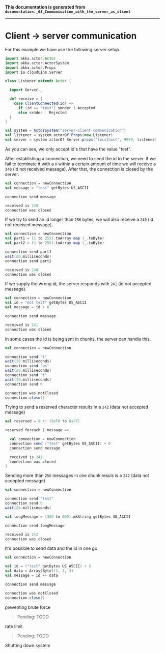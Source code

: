 **This documentation is generated from `documentation._03_Communication_with_the_server_as_client`**

---
# Client -> server communication

For this example we have use the following server setup
 
```scala
import akka.actor.Actor
import akka.actor.ActorSystem
import akka.actor.Props
import io.clouduino.Server

class Listener extends Actor {

  import Server._

  def receive = {
    case ClientConnected(id) =>
      if (id == "test") sender ! Accepted
      else sender ! Rejected
  }
}

val system = ActorSystem("server-client-communication")
val listener = system actorOf Props(new Listener)
val server = system actorOf Server.props("localhost", 9999, listener)

```
As you can see, we only accept id's that have the value "test".

After establishing a connection, we need to send the id to the server. If we fail to
terminate it with a `0` within a certain amount of time we will receive a
`240` (id not received message). After that, the connection is closed by the
server.
 
```scala
val connection = newConnection
val message = "test" getBytes US_ASCII

connection send message

received is 240
connection was closed
```
If we try to send an id longer than `256` bytes, we will also receive a `240`
(id not received message).
 
```scala
val connection = newConnection
val part1 = (1 to 255).toArray map (_.toByte)
val part2 = (1 to 255).toArray map (_.toByte)

connection send part1
wait(20.milliseconds)
connection send part2

received is 240
connection was closed
```
If we supply the wrong id, the server responds with `241` (id not accepted message).
 
```scala
val connection = newConnection
val id = "not test" getBytes US_ASCII
val message = id + 0

connection send message

received is 241
connection was closed
```
In some cases the id is being sent in chunks, the server can handle this.

```scala
val connection = newConnection

connection send "t"
wait(20.milliseconds)
connection send "es"
wait(20.milliseconds)
connection send "t"
wait(20.milliseconds)
connection send 0

connection was notClosed
connection.close()
```
Trying to send a reserved character results in a `242` (data not accepted message)
 
```scala
val reserved = 0 +: (0xF0 to 0xFF)

reserved foreach { message =>

  val connection = newConnection
  connection send ("test" getBytes US_ASCII) + 0
  connection send message

  received is 242
  connection was closed
}
```
Sending more than `256` messages in one chunk resuls is a `242` (data not
accepted message)
```scala
val connection = newConnection

connection send "test"
connection send 0
wait(20.milliseconds)

val longMessage = (300 to 600).mkString getBytes US_ASCII

connection send longMessage

received is 242
connection was closed
```
It's possible to send data and the id in one go
 
```scala
val connection = newConnection

val id = ("test" getBytes US_ASCII) + 0
val data = Array[Byte](1, 2, 3)
val message = id ++ data

connection send message

connection was notClosed
connection.close()
```
preventing brute force
> Pending: TODO

rate limit
> Pending: TODO


Shutting down system
